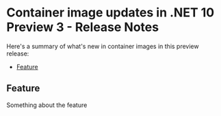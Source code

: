 # Container image updates in .NET 10 Preview 3 - Release Notes

Here's a summary of what's new in container images in this preview release:

- [Feature](#feature)

## Feature

Something about the feature
